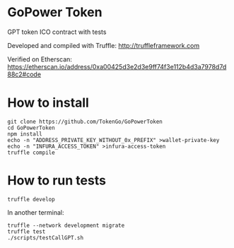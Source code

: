 # GoPower Token
GPT token ICO contract with tests

Developed and compiled with Truffle: http://truffleframework.com

Verified on Etherscan:
https://etherscan.io/address/0xa00425d3e2d3e9ff74f3e112b4d3a7978d7d88c2#code

# How to install
```
git clone https://github.com/TokenGo/GoPowerToken
cd GoPowerToken
npm install
echo -n "ADDRESS_PRIVATE_KEY_WITHOUT_0x_PREFIX" >wallet-private-key
echo -n "INFURA_ACCESS_TOKEN" >infura-access-token
truffle compile
```

# How to run tests
```
truffle develop
```
In another terminal:
```
truffle --network development migrate
truffle test
./scripts/testCallGPT.sh
```
